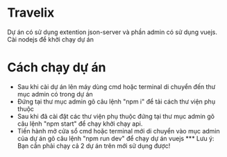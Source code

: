 # Travelix
Dự án có sử dụng extention json-server và phần admin có sử dụng vuejs. Cài nodejs để khởi chạy dự án
# Cách chạy dự án
- Sau khi cài dự án lên máy dùng cmd hoặc terminal di chuyển đến thư mục admin có trong dự án
- Đứng tại thư mục admin gõ câu lệnh "npm i" để tải cách thư viện phụ thuộc
- Sau khi đã cài đặt các thư viện phụ thuộc đứng tại thư mục admin gõ câu lệnh "npm start" để chạy khởi chạy api.
- Tiến hành mở cửa sổ cmd hoặc terminal mới di chuyển vào mục admin của dự án gõ câu lệnh "npm run dev" để chạy dự án vuejs
*** Lưu ý: Bạn cần phải chạy cả 2 dự án trên mới sử dụng được!
